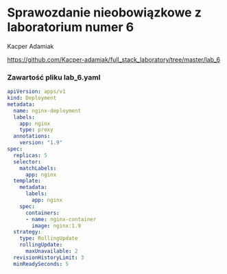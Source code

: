 # Sprawozdanie nieobowiązkowe z laboratorium numer 6

Kacper Adamiak

https://github.com/Kacper-adamiak/full_stack_laboratory/tree/master/lab_6

### Zawartość pliku lab_6.yaml

```yaml
apiVersion: apps/v1
kind: Deployment
metadata:
  name: nginx-deployment
  labels:
    app: nginx
    type: proxy
  annotations:
    version: "1.9"
spec:
  replicas: 5
  selector:
    matchLabels:
      app: nginx
  template:
    metadata:
      labels:
        app: nginx
    spec:
      containers:
      - name: nginx-container
        image: nginx:1.9
  strategy:
    type: RollingUpdate
    rollingUpdate:
      maxUnavailable: 2
  revisionHistoryLimit: 3
  minReadySeconds: 5
```